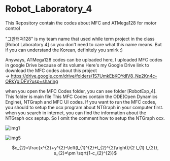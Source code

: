 # Robot_Laboratory_4
This Repository contain the codes about MFC and ATMega128 for motor control


"그만터져128" is my team name that used while term project in the class [Robot Laboratory 4]
so you don't need to care what this name means. But if you can understand the Korean, definitely you smirk :)

Anyways, ATMega128 codes can be uploaded here, I uploaded MFC codes in google Drive because of its volume
Here's my Google Drive link to download the MFC codes about this project  
→ https://drive.google.com/drive/folders/1S7UmkEbKOYdIV8_Np2Kn4c-ORkYgIDFV?usp=sharing

when you open the MFC Codes folder, you can see folder [RobotExp_4]. This folder is main file
This MFC Codes contain the ODE(Open Dynamics Engine), NTGraph and MFC UI codes. If you want to run the MFC codes, you should to setup the ocx program about NTGraph in your computer first.  
when you search in internet, you can find the information about the NTGraph ocx septup. So I omit the comment how to setup the NTGraph ocx.



![img1](https://user-images.githubusercontent.com/28477132/147460662-e27800a1-ce9b-41a8-aed0-2b54920c221e.png)

![img5](https://user-images.githubusercontent.com/28477132/147486179-b592fbc3-9bef-45db-9a2f-3c9748787d34.gif)

<center>
$c_{2}=\frac{x^{2}+y^{2}-\left(l_{1}^{2}+l_{2}^{2}\right)}{2 l_{1} l_{2}}, s_{2}=\pm \sqrt{1-c_{2}^{2}}$
</center>
